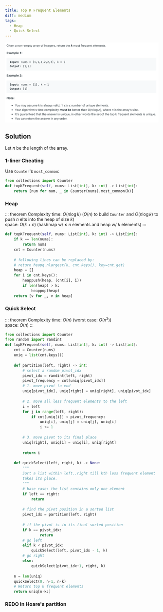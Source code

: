 ```yaml
---
title: Top K Frequent Elements
diff: medium
tags:
  - Heap
  - Quick Select
---
```


<img class="medium-zoom" src="/algo/top-k-frequent-elements.png" alt="https://www.leetcode.com/problems/top-k-frequent-elements">

## Solution

Let $n$ be the length of the array.

### 1-liner Cheating

Use `Counter`'s `most_common`:

```py
from collections import Counter
def topKFrequent(self, nums: List[int], k: int) -> List[int]:
    return [num for num, _ in Counter(nums).most_common(k)]
```

### Heap

::: theorem Complexity
time: $O(n\log k)$ ($O(n)$ to build `Counter` and $O(n\log k)$ to push $n$ elts into the heap of size $k$)  
space: $O(k + n)$ (hashmap w/ $\le$ $n$ elements and heap w/ $k$ elements)
:::

```py {7}
def topKFrequent(self, nums: List[int], k: int) -> List[int]:
    if k == len(nums):
        return nums
    cnt = Counter(nums)

    # following lines can be replaced by:
    # return heapq.nlargest(k, cnt.keys(), key=cnt.get)
    heap = []
    for i in cnt.keys():
        heappush(heap, (cnt[i], i))
        if len(heap) > k:
            heappop(heap)
    return [v for _, v in heap]
```

### Quick Select

::: theorem Complexity
time: $O(n)$ (worst case: $O(n^2)$)  
space: $O(n)$
:::

```py
from collections import Counter
from random import randint
def topKFrequent(self, nums: List[int], k: int) -> List[int]:
    cnt = Counter(nums)
    uniq = list(cnt.keys())

    def partition(left, right) -> int:
        # select a random pivot_idx
        pivot_idx = randint(left, right)
        pivot_frequency = cnt[uniq[pivot_idx]]
        # 1. move pivot to end
        uniq[pivot_idx], uniq[right] = uniq[right], uniq[pivot_idx]

        # 2. move all less frequent elements to the left
        i = left
        for j in range(left, right):
            if cnt[uniq[i]] < pivot_frequency:
                uniq[i], uniq[j] = uniq[j], uniq[i]
                i += 1

        # 3. move pivot to its final place
        uniq[right], uniq[i] = uniq[i], uniq[right]

        return i

    def quickSelect(left, right, k) -> None:
        """
        Sort a list within left..right till kth less frequent element
        takes its place.
        """
        # base case: the list contains only one element
        if left == right:
            return

        # find the pivot position in a sorted list
        pivot_idx = partition(left, right)

        # if the pivot is in its final sorted position
        if k == pivot_idx:
                return
        # go left
        elif k < pivot_idx:
            quickSelect(left, pivot_idx - 1, k)
        # go right
        else:
            quickSelect(pivot_idx+1, right, k)

    n = len(uniq)
    quickSelect(0, n-1, n-k)
    # Return top k frequent elements
    return uniq[n-k:]
```

### REDO in Hoare's partition
